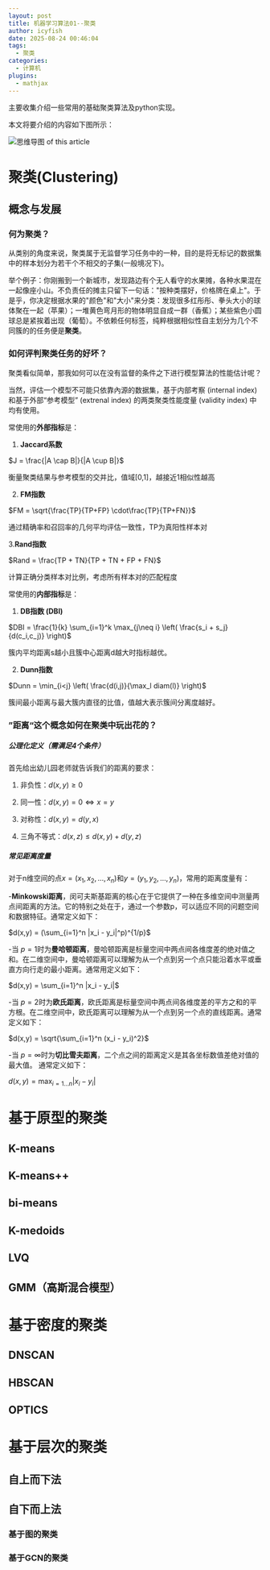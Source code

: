 ```yaml
---
layout: post
title: 机器学习算法01--聚类
author: icyfish
date: 2025-08-24 00:46:04
tags:
  - 聚类
categories:
  - 计算机
plugins: 
  - mathjax
---
```

主要收集介绍一些常用的基础聚类算法及python实现。

<!-- more -->
本文将要介绍的内容如下图所示：

![思维导图 of this article](https://pic1.imgdb.cn/item/6865116558cb8da5c8897567.jpg)

# 聚类(Clustering)
## 概念与发展
### 何为聚类？
从类别的角度来说，聚类属于无监督学习任务中的一种，目的是将无标记的数据集中的样本划分为若干个不相交的子集(一般境况下)。

举个例子：你刚搬到一个新城市，发现路边有个无人看守的水果摊，各种水果混在一起像座小山。不负责任的摊主只留下一句话："按种类摆好，价格牌在桌上"。于是乎，你决定根据水果的"颜色"和"大小"来分类：发现很多红彤彤、拳头大小的球体聚在一起（苹果）；一堆黄色弯月形的物体明显自成一群（香蕉）；某些紫色小圆球总是紧挨着出现（葡萄）。不依赖任何标签，纯粹根据相似性自主划分为几个不同簇的的任务便是**聚类**。

### 如何评判聚类任务的好坏？

聚类看似简单，那我如何可以在没有监督的条件之下进行模型算法的性能估计呢？

当然，评估一个模型不可能只依靠內源的数据集，基于内部考察 (internal index) 和基于外部“参考模型” (extrenal index) 的两类聚类性能度量 (validity index) 中均有使用。

常使用的**外部指标**是：

1. **Jaccard系数**

$J = \frac{|A \cap B|}{|A \cup B|}$

衡量聚类结果与参考模型的交并比，值域[0,1]，越接近1相似性越高

2. **FM指数**

$FM = \sqrt{\frac{TP}{TP+FP} \cdot\frac{TP}{TP+FN}}$

通过精确率和召回率的几何平均评估一致性，TP为真阳性样本对

3.**Rand指数**

$Rand = \frac{TP + TN}{TP + TN + FP + FN}$

计算正确分类样本对比例，考虑所有样本对的匹配程度

常使用的**内部指标**是：

1. **DB指数 (DBI)**

$DBI = \frac{1}{k} \sum_{i=1}^k \max_{j\neq i} \left( \frac{s_i + s_j}{d(c_i,c_j)} \right)$

簇内平均距离s越小且簇中心距离d越大时指标越优。

2. **Dunn指数**

$Dunn = \min_{i<j} \left( \frac{d(i,j)}{\max_l diam(l)} \right)$

簇间最小距离与最大簇内直径的比值，值越大表示簇间分离度越好。

### ”距离“这个概念如何在聚类中玩出花的？

##### 公理化定义（需满足4个条件）

首先给出幼儿园老师就告诉我们的距离的要求：

1. 非负性：$d(x,y) \geq 0$

2. 同一性：$d(x,y)=0\iff x=y$

3. 对称性：$d(x,y)=d(y,x)$

4. 三角不等式：$d(x,z) \leq d(x,y)+d(y,z)$

##### 常见距离度量

对于n维空间的点$x=(x_1,x_2,...,x_n)$和$y=(y_1,y_2,...,y_n)$，常用的距离度量有：

-**Minkowski距离**，闵可夫斯基距离的核心在于它提供了一种在多维空间中测量两点间距离的方法。它的特别之处在于，通过一个参数p，可以适应不同的问题空间和数据特征。通常定义如下：

$d(x,y) = (\sum_{i=1}^n |x_i - y_i|^p)^{1/p}$

-当 $p=1$时为**曼哈顿距离**，曼哈顿距离是标量空间中两点间各维度差的绝对值之和。在二维空间中，曼哈顿距离可以理解为从一个点到另一个点只能沿着水平或垂直方向行走的最小距离。通常用定义如下：

$d(x,y) = \sum_{i=1}^n |x_i - y_i|$

-当 $p=2$时为**欧氏距离**，欧氏距离是标量空间中两点间各维度差的平方之和的平方根。在二维空间中，欧氏距离可以理解为从一个点到另一个点的直线距离。通常定义如下：

$d(x,y) = \sqrt{\sum_{i=1}^n (x_i - y_i)^2}$

-当 $p=\infty$时为**切比雪夫距离**，二个点之间的距离定义是其各坐标数值差绝对值的最大值。
通常定义如下：

$d(x,y) = \max_{i=1\dots n} |x_i - y_i|$

# 基于原型的聚类
## K-means
## K-means++
## bi-means
## K-medoids
## LVQ
## GMM（高斯混合模型）
# 基于密度的聚类
## DNSCAN
## HBSCAN
## OPTICS
# 基于层次的聚类
## 自上而下法
## 自下而上法
### 基于图的聚类
### 基于GCN的聚类